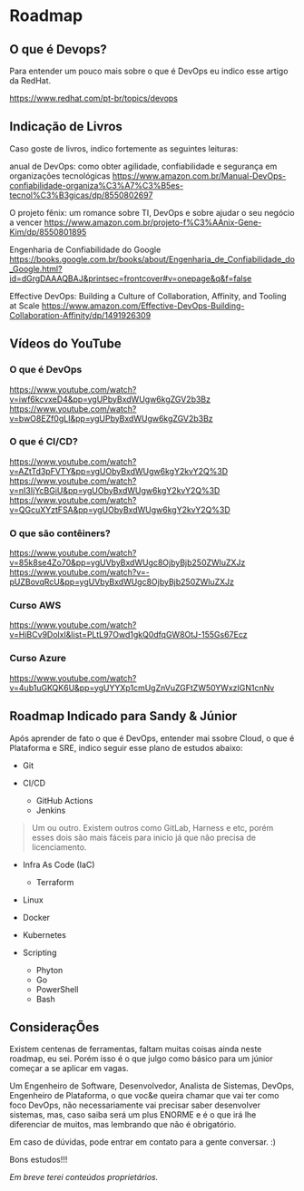 # Roadmap

## O que é Devops?
Para entender um pouco mais sobre o que é DevOps eu indico esse artigo da RedHat.

https://www.redhat.com/pt-br/topics/devops


## Indicação de Livros
Caso goste de livros, indico fortemente as seguintes leituras:

anual de DevOps: como obter agilidade, confiabilidade e segurança em organizações tecnológicas
https://www.amazon.com.br/Manual-DevOps-confiabilidade-organiza%C3%A7%C3%B5es-tecnol%C3%B3gicas/dp/8550802697

O projeto fênix: um romance sobre TI, DevOps e sobre ajudar o seu negócio a vencer
https://www.amazon.com.br/projeto-f%C3%AAnix-Gene-Kim/dp/8550801895

Engenharia de Confiabilidade do Google
https://books.google.com.br/books/about/Engenharia_de_Confiabilidade_do_Google.html?id=dGrgDAAAQBAJ&printsec=frontcover#v=onepage&q&f=false

Effective DevOps: Building a Culture of Collaboration, Affinity, and Tooling at Scale
https://www.amazon.com/Effective-DevOps-Building-Collaboration-Affinity/dp/1491926309

## Vídeos do YouTube

### O que é DevOps

https://www.youtube.com/watch?v=iwf6kcvxeD4&pp=ygUPbyBxdWUgw6kgZGV2b3Bz
https://www.youtube.com/watch?v=bwO8EZf0gLI&pp=ygUPbyBxdWUgw6kgZGV2b3Bz

### O que é CI/CD?
https://www.youtube.com/watch?v=AZtTd3pFVTY&pp=ygUObyBxdWUgw6kgY2kvY2Q%3D
https://www.youtube.com/watch?v=nI3IjYcBGiU&pp=ygUObyBxdWUgw6kgY2kvY2Q%3D
https://www.youtube.com/watch?v=QGcuXYztFSA&pp=ygUObyBxdWUgw6kgY2kvY2Q%3D

### O que são contêiners?
https://www.youtube.com/watch?v=85k8se4Zo70&pp=ygUVbyBxdWUgc8OjbyBjb250ZWluZXJz
https://www.youtube.com/watch?v=-pUZBovqRcU&pp=ygUVbyBxdWUgc8OjbyBjb250ZWluZXJz

### Curso AWS
https://www.youtube.com/watch?v=HiBCv9DolxI&list=PLtL97Owd1gkQ0dfqGW8OtJ-155Gs67Ecz

### Curso Azure
https://www.youtube.com/watch?v=4ub1uGKQK6U&pp=ygUYYXp1cmUgZnVuZGFtZW50YWxzIGN1cnNv

## Roadmap Indicado para Sandy & Júnior

Após aprender de fato o que é DevOps, entender mai ssobre Cloud, o que é Plataforma e SRE, indico seguir esse plano de estudos abaixo:

- Git

- CI/CD
    - GitHub Actions
    - Jenkins
> Um ou outro. Existem outros como GitLab, Harness e etc, porém esses dois são mais fáceis para inicio já que não precisa de licenciamento.

- Infra As Code (IaC)
    - Terraform

- Linux

- Docker

- Kubernetes

- Scripting
    - Phyton
    - Go
    - PowerShell
    - Bash

## ConsideraçÕes

Existem centenas de ferramentas, faltam muitas coisas ainda neste roadmap, eu sei. 
Porém isso é o que julgo como básico para um júnior começar a se aplicar em vagas.

Um Engenheiro de Software, Desenvolvedor, Analista de Sistemas, DevOps, Engenheiro de Plataforma, o que voc&e queira chamar que vai ter como foco DevOps, não necessariamente vai precisar saber desenvolver sistemas, mas, caso saiba será um plus ENORME e é o que irá lhe diferenciar de muitos, mas lembrando que não é obrigatório. 

Em caso de dúvidas, pode entrar em contato para a gente conversar. :) 

Bons estudos!!! 

<i>Em breve terei conteúdos proprietários. 
